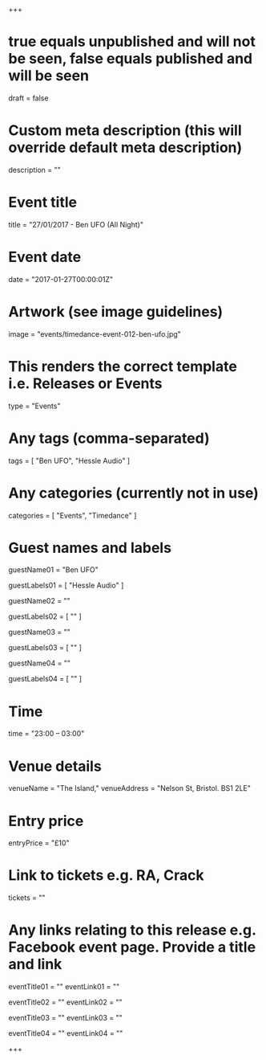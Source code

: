 +++

# true equals unpublished and will not be seen, false equals published and will be seen
draft = false

# Custom meta description (this will override default meta description)
description = ""

# Event title
title = "27/01/2017 - Ben UFO (All Night)"

# Event date
date = "2017-01-27T00:00:01Z"

# Artwork (see image guidelines)
image = "events/timedance-event-012-ben-ufo.jpg"

# This renders the correct template i.e. Releases or Events
type = "Events"

# Any tags (comma-separated)
tags = [ 
	"Ben UFO",
	"Hessle Audio"
]

# Any categories (currently not in use)
categories = [
  "Events",
  "Timedance"
]

# Guest names and labels
guestName01 = "Ben UFO"

guestLabels01 = [
	"Hessle Audio"
]

guestName02 = ""

guestLabels02 = [
	""
]

guestName03 = ""

guestLabels03 = [
	""
]

guestName04 = ""

guestLabels04 = [
	""
]

# Time
time = "23:00 – 03:00"

# Venue details
venueName = "The Island,"
venueAddress = "Nelson St, Bristol. BS1 2LE"

# Entry price
entryPrice = "£10"

# Link to tickets e.g. RA, Crack 
tickets = ""

# Any links relating to this release e.g. Facebook event page. Provide a title and link
eventTitle01 = ""
eventLink01 = ""

eventTitle02 = ""
eventLink02 = ""

eventTitle03 = ""
eventLink03 = ""

eventTitle04 = ""
eventLink04 = ""


+++
